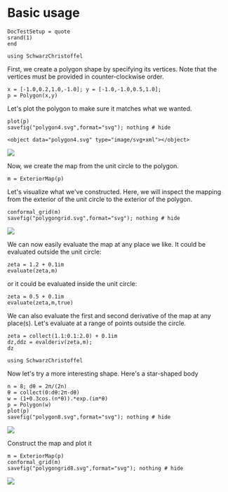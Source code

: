# Basic usage

```@meta
DocTestSetup = quote
srand(1)
end
```

```@setup mapconstruct
using SchwarzChristoffel
```

First, we create a polygon shape by specifying its vertices. Note that the vertices must be provided in counter-clockwise order.

```@repl mapconstruct
x = [-1.0,0.2,1.0,-1.0]; y = [-1.0,-1.0,0.5,1.0];
p = Polygon(x,y)
```

Let's plot the polygon to make sure it matches what we wanted.
```@repl mapconstruct
plot(p)
savefig("polygon4.svg",format="svg"); nothing # hide
```

```@raw html
<object data="polygon4.svg" type="image/svg+xml"></object>
```
![](polygon4.svg)

Now, we create the map from the unit circle to the polygon.

```@repl mapconstruct
m = ExteriorMap(p)
```

Let's visualize what we've constructed. Here, we will inspect the
mapping from the exterior of the unit circle to the exterior of the polygon.

```@repl mapconstruct
conformal_grid(m)
savefig("polygongrid.svg",format="svg"); nothing # hide
```
![](polygongrid.svg)


We can now easily evaluate the map at any place we like. It could be evaluated
outside the unit circle:
```@repl mapconstruct
zeta = 1.2 + 0.1im
evaluate(zeta,m)
```

or it could be evaluated inside the unit circle:
```@repl mapconstruct
zeta = 0.5 + 0.1im
evaluate(zeta,m,true)
```

We can also evaluate the first and second derivative of the map at any place(s).
Let's evaluate at a range of points outside the circle.
```@repl mapconstruct
zeta = collect(1.1:0.1:2.0) + 0.1im
dz,ddz = evalderiv(zeta,m);
dz
```
```@setup mapconstruct2
using SchwarzChristoffel
```

Now let's try a more interesting shape. Here's a star-shaped body
```@repl mapconstruct2
n = 8; dθ = 2π/(2n)
θ = collect(0:dθ:2π-dθ)
w = (1+0.3cos.(n*θ)).*exp.(im*θ)
p = Polygon(w)
plot(p)
savefig("polygon8.svg",format="svg"); nothing # hide
```
![](polygon8.svg)


Construct the map and plot it
```@repl mapconstruct2
m = ExteriorMap(p)
conformal_grid(m)
savefig("polygongrid8.svg",format="svg"); nothing # hide
```
![](polygongrid8.svg)

